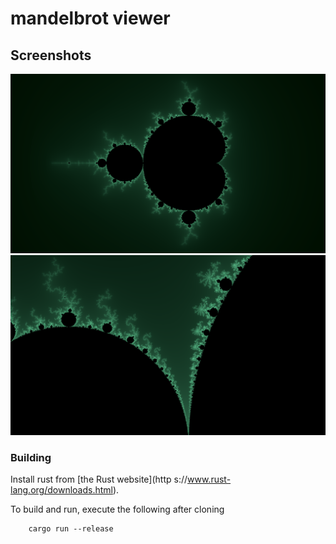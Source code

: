 # mandelbrot viewer

## Screenshots
![full](screenshots/full.png)
![valley](screenshots/valley.png)

### Building
Install rust from [the Rust website](http    s://www.rust-lang.org/downloads.html).

To build and run, execute the following after cloning

```
    cargo run --release
```
